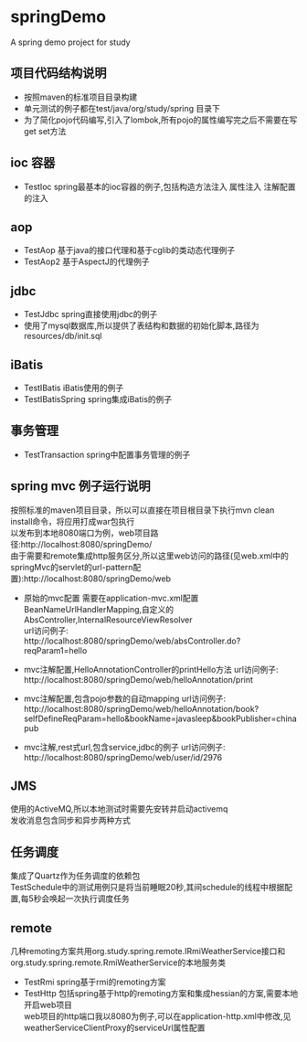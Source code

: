 # springDemo
A spring demo project for study

## 项目代码结构说明

* 按照maven的标准项目目录构建
* 单元测试的例子都在test/java/org/study/spring 目录下
* 为了简化pojo代码编写,引入了lombok,所有pojo的属性编写完之后不需要在写get set方法

## ioc 容器

* TestIoc spring最基本的ioc容器的例子,包括构造方法注入 属性注入 注解配置的注入

## aop

* TestAop 基于java的接口代理和基于cglib的类动态代理例子
* TestAop2 基于AspectJ的代理例子

## jdbc

* TestJdbc spring直接使用jdbc的例子
* 使用了mysql数据库,所以提供了表结构和数据的初始化脚本,路径为resources/db/init.sql

## iBatis

* TestIBatis iBatis使用的例子
* TestIBatisSpring spring集成iBatis的例子

## 事务管理

* TestTransaction spring中配置事务管理的例子

## spring mvc 例子运行说明

按照标准的maven项目目录，所以可以直接在项目根目录下执行mvn clean install命令，将应用打成war包执行  
以发布到本地8080端口为例，web项目路径:http://localhost:8080/springDemo/  
由于需要和remote集成http服务区分,所以这里web访问的路径(见web.xml中的springMvc的servlet的url-pattern配置):http://localhost:8080/springDemo/web

* 原始的mvc配置
需要在application-mvc.xml配置BeanNameUrlHandlerMapping,自定义的AbsController,InternalResourceViewResolver  
url访问例子:  
http://localhost:8080/springDemo/web/absController.do?reqParam1=hello

* mvc注解配置,HelloAnnotationController的printHello方法
url访问例子:  
http://localhost:8080/springDemo/web/helloAnnotation/print

* mvc注解配置,包含pojo参数的自动mapping
url访问例子:  
http://localhost:8080/springDemo/web/helloAnnotation/book?selfDefineReqParam=hello&bookName=javasleep&bookPublisher=chinapub

* mvc注解,rest式url,包含service,jdbc的例子
url访问例子:  
http://localhost:8080/springDemo/web/user/id/2976

## JMS
使用的ActiveMQ,所以本地测试时需要先安转并启动activemq  
发收消息包含同步和异步两种方式  

## 任务调度
集成了Quartz作为任务调度的依赖包  
TestSchedule中的测试用例只是将当前睡眠20秒,其间schedule的线程中根据配置,每5秒会唤起一次执行调度任务  

## remote
几种remoting方案共用org.study.spring.remote.IRmiWeatherService接口和org.study.spring.remote.RmiWeatherService的本地服务类

* TestRmi spring基于rmi的remoting方案
* TestHttp 包括spring基于http的remoting方案和集成hessian的方案,需要本地开启web项目  
web项目的http端口我以8080为例子,可以在application-http.xml中修改,见weatherServiceClientProxy的serviceUrl属性配置

